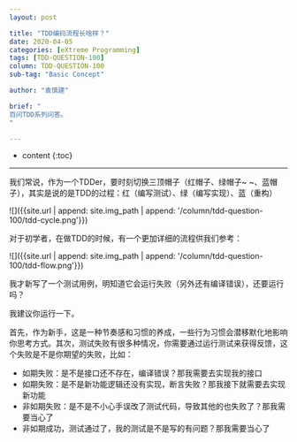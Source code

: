 ```yaml
---
layout: post

title: "TDD编码流程长啥样？"
date: 2020-04-05
categories: [eXtreme Programming]
tags: [TDD-QUESTION-100]
column: TDD-QUESTION-100
sub-tag: "Basic Concept"

author: "袁慎建"

brief: "
百问TDD系列问答。
"

---
```


* content
{:toc}

---

我们常说，作为一个TDDer，要时刻切换三顶帽子（红帽子、绿帽子~ ~、蓝帽子），其实是说的是TDD的过程：红（编写测试）、绿（编写实现）、蓝（重构）

![]({{site.url | append: site.img_path | append: '/column/tdd-question-100/tdd-cycle.png'}})

对于初学者，在做TDD的时候，有一个更加详细的流程供我们参考：

![]({{site.url | append: site.img_path | append: '/column/tdd-question-100/tdd-flow.png'}})

我才新写了一个测试用例，明知道它会运行失败（另外还有编译错误），还要运行吗？

我建议你运行一下。

首先，作为新手，这是一种节奏感和习惯的养成，一些行为习惯会潜移默化地影响你思考方式。其次，测试失败有很多种情况，你需要通过运行测试来获得反馈，这个失败是不是你期望的失败，比如：

*   如期失败：是不是接口还不存在，编译错误？那我需要去实现我的接口
*   如期失败：是不是新功能逻辑还没有实现，断言失败？那我接下就需要去实现新功能
*   非如期失败：是不是不小心手误改了测试代码，导致其他的也失败了？那我需要当心了
*   非如期成功，测试通过了，我的测试是不是写的有问题？那我需要当心了
